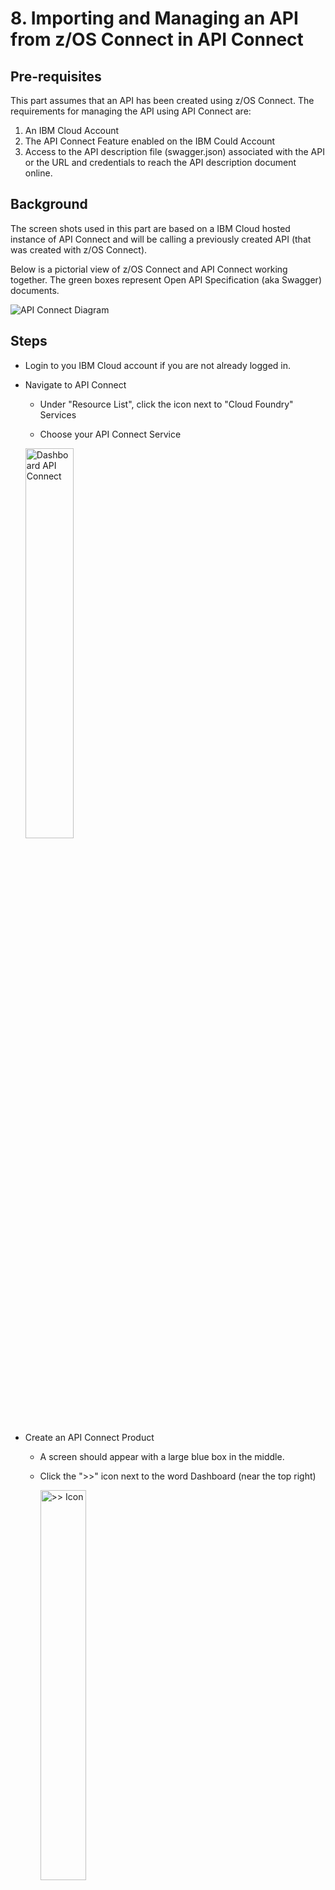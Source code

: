 # 8. Importing and Managing an API from z/OS Connect in API Connect

## Pre-requisites

This part assumes that an API has been created using z/OS Connect. The requirements for managing the API using API Connect are:

1. An IBM Cloud Account
2. The API Connect Feature enabled on the IBM Could Account
3. Access to the API description file (swagger.json) associated with the API or the URL and credentials to reach the API description document online.

## Background

The screen shots used in this part are based on a IBM Cloud hosted instance of API Connect and will be calling a previously created API (that was created with z/OS Connect).

Below is a pictorial view of z/OS Connect and API Connect working together. The green boxes represent Open API Specification (aka Swagger) documents.

![API Connect Diagram](doc/source/images/APIConnetDiagram.png)

## Steps

- Login to you IBM Cloud account if you are not already logged in.

- Navigate to API Connect

  - Under "Resource List", click the icon next to "Cloud Foundry" Services

  - Choose your API Connect Service

  <img src="doc/source/images/DashboardAPIConnect.png" alt="Dashboard API Connect" width="40%">

- Create an API Connect Product

  - A screen should appear with a large blue box in the middle.

  - Click the ">>" icon next to the word Dashboard (near the top right)

    <img src="doc/source/images/>>Icon.png" alt=">> Icon" width="40%">

  - Choose "Drafts"

  <img src="doc/source/images/DraftMenu.png" alt="Draft Menu" width="40%">

  - Click "Products"

  <img src="doc/source/images/ProductsButton.png" alt="Products Button" width="40%">

  - Add a new product by clicking the "Add" button

  <img src="doc/source/images/AddButton.png" alt="Add Button" width="30%">

  - A "New Product" menu screen should appear. Enter a title and click "Create Product"

   <img src="doc/source/images/NewProductMenu.png" alt="New Product Menu" width="80%">

- Import the z/OS Connect API

  - You should be in the Drafts section again. If not, then return to it by clicking the ">>" near the top left corner and choosing "Drafts".

  - Click "APIs"

  <img src="doc/source/images/APIsButton.png" alt="APIs Button" width="40%">

  - Add the API by choosing "Add" and "Import API from a file or URL"

  <img src="doc/source/images/APIAddButton.png" alt="API Add Button" width="40%">

  - Enter the URI for the API document API you want to manage. </br> Ex: https://<span></span>host:port/basepath/api-docs

    - Include credentials that have permission to view this document

    <img src="doc/source/images/ImportMenu.png" alt="Import Menu" width="60%">

  - Click "Import"

    - _You will now be taken to a screen to provide additional details about the API and add additional security._

- Refine the Imported API

  - _You should see a screen similar to the one below. The default Title of the API is equivalent to the base path of the imported API._

  <img src="doc/source/images/RefineAPI.png" alt="Refine API" width="70%">

  - Provide the Title and Name of your choice or keep the defaults

  - In the "Host" section, enter **\$(catalog.host)**

  - Scroll down to the "Schemes" section and un-check "http"

  <img src="doc/source/images/HostCheck.png" alt="HostCheck" width="70%">

  - Near the top of the screen, click the word "Assemble"

  <img src="doc/source/images/AssembleButton.png" alt="Assemble Button" width="70%">

  - Click "Create Assembly"

  <img src="doc/source/images/CreateAssembleButton.png" alt="Create Assembly Buttonn" width="40%">

* There will be a scroll bar near the middle of the screen. Scroll down to the Policies section and click and hold "Invoke". <br>
  <img src="doc/source/images/InvokeButton.png" alt="Invoke Button" width="60%">

- Drag the invoke action to a place between the circles. A dotted box will appear where you can drop it.

<img src="doc/source/images/DragInvoke.png" alt="Drag Invoke" width="60%">

- _After you drop it, the area will look like this picture below:_

![Invoke In Place](doc/source/images/InvokeInPlace.png)

- Click the new "invoke" action. A list of options should appear on the right

  - Modify the URL to be: **https://<span></span>host:port\$(request.path)**

  - Scroll down to the HTTP method and select "Keep"

  ![Keep Method](doc/source/images/KeepMethod.png)

- Add the API to a product </br> Click the three vertical dots (![Three Dots](doc/source/images/ThreeDots.png)) near the top right and a pop-up menu will appear. Choose "Add to existing products"

  <img src="doc/source/images/AddExistingProducts.png" alt="Add Existing Products" width="40%">

- A new menu will appear entitled "Add to existing products". Click the check box next to the product name you created in earlier steps. The click "Add" (blue button at the bottom)

  <img src="doc/source/images/SelectProduct.png" alt="Select Product" width="40%">

- Validate the API by clicking the circle with a checkbox (<img src="doc/source/images/CircleCheckBox.png" alt="Circle Checkbox" width="4%">) near the top right of the screen. </br> A message should appear that says "Validation Complete"

![Validation Complete](doc/source/images/ValidationComplete.png)

- Save the API by clicking the save icon (<img src="doc/source/images/SaveIcon.png" alt="Save Icon" width="3%">)

- Test the API

  - Click the trianfle above the Invoke box

  ![PlayButton](doc/source/images/PlayButton.png)

  - A menu will appear on the left. Under **Setup**, it specifies the name of the Catalog (_default in the example with value Test Catalog_) and the name of the Product that contains the API.

  - For safety, click "Republish Product" if it is recommended.

  <img src="doc/source/images/Republish.png" alt="Republish Product" width="50%">

  - Further down in the same menu, click the triangle next to the word Operation to choose the part of the API to test.

  <img src="doc/source/images/OperationBlank.png" alt="Operation Blank" width="50%">

  <img src="doc/source/images/OperationFilled.png" alt="Operation Blank" width="50%">

  - Enter the authorization credentials and test parameters and click "Invoke".

  <img src="doc/source/images/TestForm.png" alt="Test Form" width="50%">

  - Scroll down to see the results of the test.

  <img src="doc/source/images/TestResponse1.png" alt="Test Response 1" width="50%">

  <img src="doc/source/images/TestResponse2.png" alt="Test Response 2" width="50%">

- Publish the Newly Created API to the Developer Portal

  - Click the ">>" icon near the top left of the screen

  <img src="doc/source/images/>>Icon2.png" alt=">>Icon2" width="50%">

  - Choose "Dashboard"

  - Click the picture that appears in the middle of the screen

  <img src="doc/source/images/OpenBookIcon.png" alt="OpenBookIcon" width="50%">

  - View the newly published product in the catalog

  - To get to the portal, click the gear icon (<img src="doc/source/images/GearIcon.png" alt="Gear Icon" width="4%">) then choose "Portal" on the left.

    - If you hace not created on yet, you can do so now.

  - Open your instance of the Developer Portal (click the URL)

  <img src="doc/source/images/PortalURL.png" alt="Portal URL" width="40%">

  - Login to the portal

  - Select "API Products" at the top of the page.

  <img src="doc/source/images/APIProducts.png" alt="API Products" width="40%">

  - A list of products similar to the list of products in your previous view should appear

  ![Product List](doc/source/images/ProductList.png)

- Testing the API within the Developer Portal

  - Click on the Product to which the API belongs

  - A list of the APIs that belong to the product should appear on the left.

  <img src="doc/source/images/APIList.png" alt="API List" width="40%">

  - Select the API you created (and would like to test)

    - A testing screen should appear. Details about the API will be in the middle and the testing area will be on the right.

  ![Testing Screen](doc/source/images/TestingScreen.png)

  - Scroll on the right to the area to enter credentials and test values

  ![Test Example Input](doc/source/images/TestExampleInput.png)

  - Click "Call operation"

  - Results should appear below the Call Operation button

  ![Test Example Result](doc/source/images/TestExampleResutl.png)
